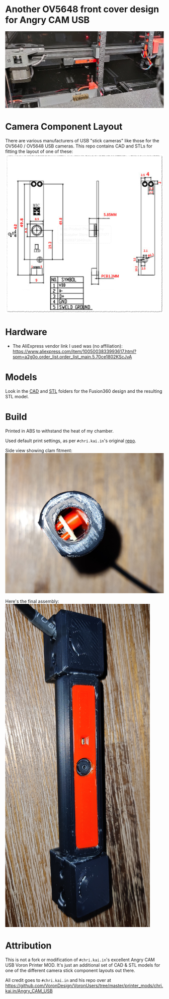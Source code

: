# Another OV5648 front cover design for Angry CAM USB

![OV5648 Installed](Images/Installed.jpg)

# Camera Component Layout
There are various manufacturers of USB "stick cameras" like those for the OV5640 / OV5648 USB cameras. This repo contains CAD and STLs for fitting the layout of one of these:
![OV5648 Layout](Images/OV5648%20120-DEG%20AF.png)

# Hardware
- The AliExpress vendor link I used was (no affiliation): 
https://www.aliexpress.com/item/1005003833993617.html?spm=a2g0o.order_list.order_list_main.5.70ce1802KScJvA

# Models
Look in the [CAD](CAD/) and [STL](STL/) folders for the Fusion360 design and the resulting STL model.

# Build

Printed in ABS to withstand the heat of my chamber.

Used default print settings, as per `#chri.kai.in`'s original [repo](https://github.com/VoronDesign/VoronUsers/tree/master/printer_mods/chri.kai.in/Angry_CAM_USB).

Side view showing clam fitment:
![OV5648 Complete](Images/Assembly-Clam-Closed.jpg)

Here's the final assembly:
![OV5648 Complete](Images/AssemblyComplete-OV5648.jpg)

# Attribution
This is not a fork or modification of `#chri.kai.in`'s excellent Angry CAM USB Voron Printer MOD. It's just an additional set of CAD & STL models for one of the different camera stick component layouts out there.

All credit goes to `#chri.kai.in` and his repo over at https://github.com/VoronDesign/VoronUsers/tree/master/printer_mods/chri.kai.in/Angry_CAM_USB

